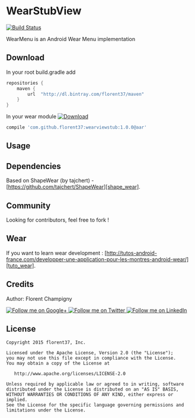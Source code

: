 WearStubView
=======

[![Build Status](https://travis-ci.org/florent37/WearStubView.svg)](https://travis-ci.org/florent37/WearStubView)

WearMenu is an Android Wear Menu implementation

Download
--------

In your root build.gradle add
```groovy
repositories {
    maven {
        url  "http://dl.bintray.com/florent37/maven"
    }
}
```

In your wear module [![Download](https://api.bintray.com/packages/florent37/maven/WearStubView/images/download.svg)](https://bintray.com/florent37/maven/WearStubView/_latestVersion)
```groovy
compile 'com.github.florent37:wearviewstub:1.0.0@aar'
```

Usage
--------

Dependencies
--------

Based on ShapeWear (by tajchert) - [https://github.com/tajchert/ShapeWear][shape_wear].

Community
--------

Looking for contributors, feel free to fork !

Wear
--------

If you want to learn wear development : [http://tutos-android-france.com/developper-une-application-pour-les-montres-android-wear/][tuto_wear].

Credits
-------

Author: Florent Champigny

<a href="https://plus.google.com/+florentchampigny">
  <img alt="Follow me on Google+"
       src="https://raw.githubusercontent.com/florent37/DaVinci/master/mobile/src/main/res/drawable-hdpi/gplus.png" />
</a>
<a href="https://twitter.com/florent_champ">
  <img alt="Follow me on Twitter"
       src="https://raw.githubusercontent.com/florent37/DaVinci/master/mobile/src/main/res/drawable-hdpi/twitter.png" />
</a>
<a href="https://www.linkedin.com/profile/view?id=297860624">
  <img alt="Follow me on LinkedIn"
       src="https://raw.githubusercontent.com/florent37/DaVinci/master/mobile/src/main/res/drawable-hdpi/linkedin.png" />
</a>


License
--------

    Copyright 2015 florent37, Inc.

    Licensed under the Apache License, Version 2.0 (the "License");
    you may not use this file except in compliance with the License.
    You may obtain a copy of the License at

       http://www.apache.org/licenses/LICENSE-2.0

    Unless required by applicable law or agreed to in writing, software
    distributed under the License is distributed on an "AS IS" BASIS,
    WITHOUT WARRANTIES OR CONDITIONS OF ANY KIND, either express or implied.
    See the License for the specific language governing permissions and
    limitations under the License.


[snap]: https://oss.sonatype.org/content/repositories/snapshots/
[android_doc]: https://developer.android.com/training/wearables/data-layer/assets.html
[tuto_wear]: http://tutos-android-france.com/developper-une-application-pour-les-montres-android-wear/
[shape_wear]: https://github.com/tajchert/ShapeWear